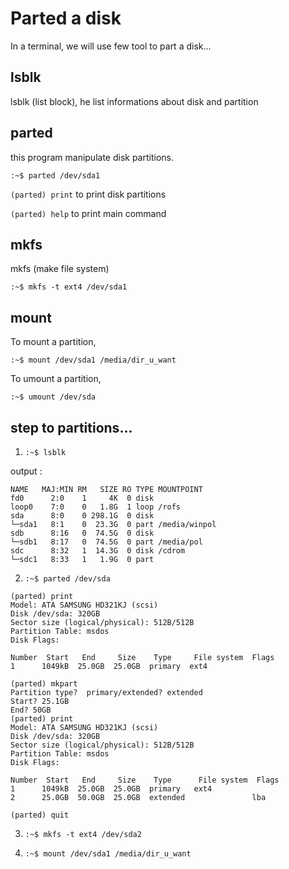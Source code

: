 # Parted a disk

In a terminal, we will use few tool to part a disk...

## lsblk

lsblk (list block), he list informations about
disk and partition


## parted

this program manipulate disk partitions.


```:~$ parted /dev/sda1```

```(parted) print``` to print disk partitions

```(parted) help``` to print main command


## mkfs

mkfs (make file system)

```:~$ mkfs -t ext4 /dev/sda1```


## mount

To mount a partition,

```:~$ mount /dev/sda1 /media/dir_u_want```

To umount a partition,

```:~$ umount /dev/sda```


## step to partitions...

1. ```:~$ lsblk```

output :

```
NAME   MAJ:MIN RM   SIZE RO TYPE MOUNTPOINT
fd0      2:0    1     4K  0 disk
loop0    7:0    0   1.8G  1 loop /rofs
sda      8:0    0 298.1G  0 disk
└─sda1   8:1    0  23.3G  0 part /media/winpol
sdb      8:16   0  74.5G  0 disk
└─sdb1   8:17   0  74.5G  0 part /media/pol
sdc      8:32   1  14.3G  0 disk /cdrom
└─sdc1   8:33   1   1.9G  0 part
```

2. ```:~$ parted /dev/sda```


```
(parted) print                                                           
Model: ATA SAMSUNG HD321KJ (scsi)
Disk /dev/sda: 320GB
Sector size (logical/physical): 512B/512B
Partition Table: msdos
Disk Flags:

Number  Start   End     Size    Type     File system  Flags
1      1049kB  25.0GB  25.0GB  primary  ext4

(parted) mkpart                                                          
Partition type?  primary/extended? extended                              
Start? 25.1GB                                                            
End? 50GB                                                                
(parted) print                                                           
Model: ATA SAMSUNG HD321KJ (scsi)
Disk /dev/sda: 320GB
Sector size (logical/physical): 512B/512B
Partition Table: msdos
Disk Flags:

Number  Start   End     Size    Type      File system  Flags
1      1049kB  25.0GB  25.0GB  primary   ext4
2      25.0GB  50.0GB  25.0GB  extended               lba

(parted) quit
```

3. ```:~$ mkfs -t ext4 /dev/sda2```

4. ```:~$ mount /dev/sda1 /media/dir_u_want```

